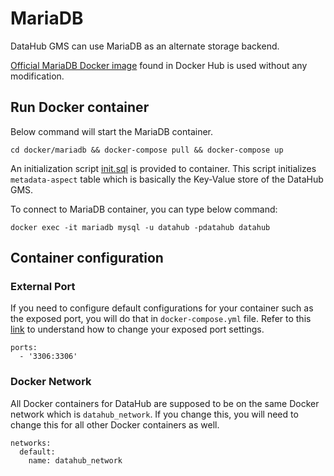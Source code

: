 # MariaDB

DataHub GMS can use MariaDB as an alternate storage backend.

[Official MariaDB Docker image](https://hub.docker.com/_/mariadb) found in Docker Hub is used without 
any modification.

## Run Docker container
Below command will start the MariaDB container.
```
cd docker/mariadb && docker-compose pull && docker-compose up
```

An initialization script [init.sql](init.sql) is provided to container. This script initializes `metadata-aspect` table
which is basically the Key-Value store of the DataHub GMS.

To connect to MariaDB container, you can type below command:
```
docker exec -it mariadb mysql -u datahub -pdatahub datahub
```

## Container configuration
### External Port
If you need to configure default configurations for your container such as the exposed port, you will do that in
`docker-compose.yml` file. Refer to this [link](https://docs.docker.com/compose/compose-file/#ports) to understand
how to change your exposed port settings.
```
ports:
  - '3306:3306'
```

### Docker Network
All Docker containers for DataHub are supposed to be on the same Docker network which is `datahub_network`. 
If you change this, you will need to change this for all other Docker containers as well.
```
networks:
  default:
    name: datahub_network
```